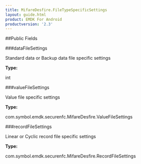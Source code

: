 ```yaml
---
title: MifareDesfire.FileTypeSpecificSettings
layout: guide.html
product: EMDK For Android
productversion: '2.3'
---
```




##Public Fields

###dataFileSettings

Standard data or Backup data file specific settings

**Type:**

int

###valueFileSettings

Value file specific settings

**Type:**

com.symbol.emdk.securenfc.MifareDesfire.ValueFileSettings

###recordFileSettings

Linear or Cyclic record file specific settings

**Type:**

com.symbol.emdk.securenfc.MifareDesfire.RecordFileSettings














